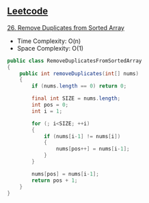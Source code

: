 ## [Leetcode](https://leetcode.com/)

[26. Remove Duplicates from Sorted Array](https://leetcode.com/problems/remove-duplicates-from-sorted-array/)

- Time Complexity: O(n)
- Space Complexity: O(1)

```java
public class RemoveDuplicatesFromSortedArray
{
    public int removeDuplicates(int[] nums) 
    {
        if (nums.length == 0) return 0;

        final int SIZE = nums.length;
        int pos = 0;
        int i = 1;

        for (; i<SIZE; ++i)
        {
            if (nums[i-1] != nums[i])
            {
                nums[pos++] = nums[i-1];
            }
        }

        nums[pos] = nums[i-1];
        return pos + 1;
    }
}
```
